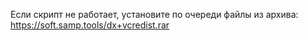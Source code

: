 Если скрипт не работает, установите по очереди файлы из архива: https://soft.samp.tools/dx+vcredist.rar
